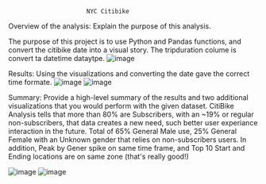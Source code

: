                           NYC Citibike

Overview of the analysis: Explain the purpose of this analysis.

The purpose of this project is to use Python and Pandas functions, and convert the citibike date into a visual story.  The tripduration colume is convert ta datetime dataytpe. 
![image](https://user-images.githubusercontent.com/86276329/141741339-bdcff348-b7dd-4403-ad48-8325d33146c6.png)

Results: Using the visualizations and converting the date gave the correct time formate.
![image](https://user-images.githubusercontent.com/86276329/141741626-480ea76f-ef54-4c52-9a8d-7e548059d057.png)
![image](https://user-images.githubusercontent.com/86276329/141741755-fbf9ed02-e5d2-4de1-ba26-98d90adf44dd.png)

Summary: Provide a high-level summary of the results and two additional visualizations that you would perform with the given dataset.
CitiBike Analysis tells that more than 80% are Subscribers, with an ~19% or regular non-subscribers, that data creates a new need, such better user experiance interaction in the future. Total of 65% General Male use, 25% General Female with an Unknown gender that relies on non-subscribers users. In addition, Peak by Gener spike on same time frame, and Top 10 Start and Ending locations are on same zone (that's really good!)

![image](https://user-images.githubusercontent.com/86276329/141742532-94a11e53-69ed-4fb6-a644-6ac794365c49.png)
![image](https://user-images.githubusercontent.com/86276329/141742738-3245bafc-830e-4028-b783-83b2875daa97.png)

